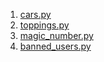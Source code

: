 1. [cars.py](https://github.com/eudeslimaar/python-crash-course/tree/main/solutions/chapter_05/cars.py)
2. [toppings.py](https://github.com/eudeslimaar/python-crash-course/tree/main/solutions/chapter_05/toppings.py)
3. [magic_number.py](https://github.com/eudeslimaar/python-crash-course/tree/main/solutions/chapter_05/magic_number.py)
4. [banned_users.py](https://github.com/eudeslimaar/python-crash-course/tree/main/solutions/chapter_05/banned_users.py)